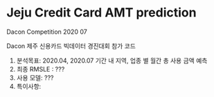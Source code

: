 # Jeju Credit Card AMT prediction

Dacon Competition 2020 07



Dacon 제주 신용카드 빅데이터 경진대회 참가 코드

1. 분석목표: 2020.04, 2020.07 기간 내 지역, 업종 별 월간 총 사용 금액 예측
2. 최종 RMSLE : ???
4. 사용 모델: ???
5. 특이사항: 

